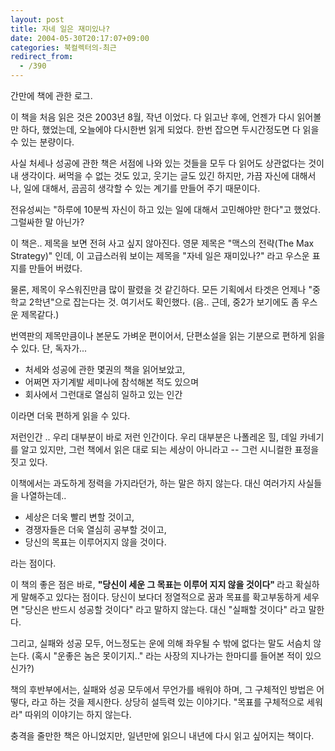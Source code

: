 ```yaml
---
layout: post
title: 자네 일은 재미있나?
date: 2004-05-30T20:17:07+09:00
categories: 북컬렉터의-최근
redirect_from:
  - /390
---
```


간만에 책에 관한 로그.

이 책을 처음 읽은 것은 2003년 8월, 작년 이었다. 다 읽고난 후에, 언젠가 다시 읽어볼만 하다, 했었는데, 오늘에야 다시한번 읽게 되었다. 한번 잡으면 두시간정도면 다 읽을 수 있는 분량이다.

사실 처세나 성공에 관한 책은 서점에 나와 있는 것들을 모두 다 읽어도 상관없다는 것이 내 생각이다. 써먹을 수 없는 것도 있고, 웃기는 글도 있긴 하지만, 가끔 자신에 대해서나, 일에 대해서, 곰곰히 생각할 수 있는 계기를 만들어 주기 때문이다.

전유성씨는 "하루에 10분씩 자신이 하고 있는 일에 대해서 고민해야만 한다"고 했었다. 그럴싸한 말 아닌가?

이 책은.. 제목을 보면 전혀 사고 싶지 않아진다. 영문 제목은 "맥스의 전략(The Max Strategy)" 인데, 이 고급스러워 보이는 제목을 "자네 일은 재미있나?" 라고 우스운 표지를 만들어 버렸다.

물론, 제목이 우스워진만큼 많이 팔렸을 것 같긴하다. 모든 기획에서 타겟은 언제나 "중학교 2학년"으로 잡는다는 것. 여기서도 확인했다. (음.. 근데, 중2가 보기에도 좀 우스운 제목같다.)

번역판의 제목만큼이나 본문도 가벼운 편이어서, 단편소설을 읽는 기분으로 편하게 읽을 수 있다. 단, 독자가...

<ul>

<li>처세와 성공에 관한 몇권의 책을 읽어보았고,</li>

<li>어쩌면 자기계발 세미나에 참석해본 적도 있으며</li>

<li>회사에서 그런대로 열심히 일하고 있는 인간</li>

</ul>

이라면 더욱 편하게 읽을 수 있다.

저런인간 .. 우리 대부분이 바로 저런 인간이다. 우리 대부분은 나폴레온 힐, 데일 카네기를 알고 있지만, 그런 책에서 읽은 대로 되는 세상이 아니라고 -- 그런 시니컬한 표정을 짓고 있다.

이책에서는 과도하게 정력을 가지라던가, 하는 말은 하지 않는다. 대신 여러가지 사실들을 나열하는데..

<ul>

<li>세상은 더욱 빨리 변할 것이고,</li>

<li>경쟁자들은 더욱 열심히 공부할 것이고,</li>

<li>당신의 목표는 이루어지지 않을 것이다.</li>

</ul>

라는 점이다.

이 책의 좋은 점은 바로, <b>"당신이 세운 그 목표는 이루어 지지 않을 것이다" </b>라고 확실하게 말해주고 있다는 점이다. 당신이 보다더 정열적으로 꿈과 목표를 확고부동하게 세우면 "당신은 반드시 성공할 것이다" 라고 말하지 않는다. 대신 "실패할 것이다" 라고 말한다.

그리고, 실패와 성공 모두, 어느정도는 운에 의해 좌우될 수 밖에 없다는 말도 서슴치 않는다. (혹시 "운좋은 놈은 못이기지.." 라는 사장의 지나가는 한마디를 들어본 적이 있으신가?)

책의 후반부에서는, 실패와 성공 모두에서 무언가를 배워야 하며, 그 구체적인 방법은 어떻다, 라고 하는 것을 제시한다. 상당히 설득력 있는 이야기다. "목표를 구체적으로 세워라" 따위의 이야기는 하지 않는다.

충격을 줄만한 책은 아니었지만, 일년만에 읽으니 내년에 다시 읽고 싶어지는 책이다.
